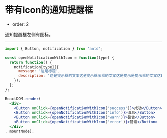 # 带有Icon的通知提醒框

- order: 2

通知提醒框左侧有图标。

---

````jsx
import { Button, notification } from 'antd';

const openNotificationWithIcon = function(type) {
  return function() {
    notification[type]({
      message: '这是标题',
      description: '这是提示框的文案这是提示框示框的文案这是提示是提示框的文案这是提示框的文案'
    });
  };
};

ReactDOM.render(
  <div>
    <Button onClick={openNotificationWithIcon('success')}>成功</Button>
    <Button onClick={openNotificationWithIcon('info')}>消息</Button>
    <Button onClick={openNotificationWithIcon('warn')}>警告</Button>
    <Button onClick={openNotificationWithIcon('error')}>错误</Button>
  </div>
, mountNode);
````

<style>
.code-box-demo .ant-btn {
  margin-right: 1em;
}
</style>
